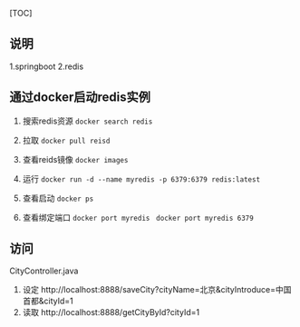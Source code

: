 
[TOC]

## 说明

1.springboot
2.redis

## 通过docker启动redis实例
1. 搜索redis资源
`docker search redis`

2. 拉取
`docker pull reisd`

3. 查看reids镜像
`docker images`

4. 运行
`docker run -d --name myredis -p 6379:6379 redis:latest`

5. 查看启动
`docker ps `

6. 查看绑定端口
`docker port myredis `
`docker port myredis 6379`

## 访问
CityController.java
1. 设定
http://localhost:8888/saveCity?cityName=北京&cityIntroduce=中国首都&cityId=1
2. 读取
http://localhost:8888/getCityById?cityId=1
